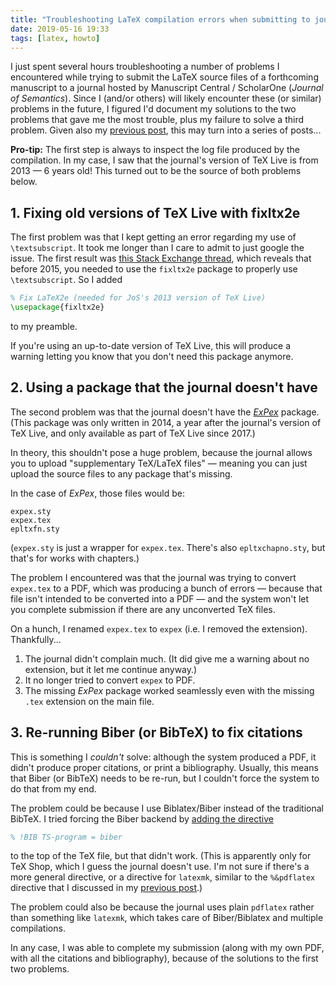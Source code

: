 ```yaml
---
title: "Troubleshooting LaTeX compilation errors when submitting to journals"
date: 2019-05-16 19:33
tags: [latex, howto]
---
```


I just spent several hours
troubleshooting a number of problems I encountered
while trying to submit the LaTeX source files
of a forthcoming manuscript
to a journal hosted by Manuscript Central / ScholarOne
(*Journal of Semantics*).
Since I
(and/or others)
will likely encounter these
(or similar)
problems in the future,
I figured I'd document my solutions
to the two problems
that gave me the most trouble,
plus my failure to solve a third problem.
Given also my [previous post][pp],
this may turn into a series of posts...

[pp]: /how-to-force-pdflatex-pdf-over-latex-dvi-compilation/

**Pro-tip:**
The first step is always
to inspect the log file produced by the compilation.
In my case,
I saw that the journal's version of TeX Live
is from 2013 —
6 years old!
This turned out to be the source
of both problems below.

## 1. Fixing old versions of TeX Live with fixltx2e

The first problem was that I kept getting an error
regarding my use of `\textsubscript`.
It took me longer than I care to admit
to just google the issue.
The first result was [this Stack Exchange thread][se],
which reveals that before 2015,
you needed to use the `fixltx2e` package
to properly use `\textsubscript`.
So I added

```latex
% Fix LaTeX2e (needed for JoS's 2013 version of TeX Live)
\usepackage{fixltx2e}
```

to my preamble.

If you're using an up-to-date version of TeX Live,
this will produce a warning
letting you know that you don't need this package anymore.

[se]: https://tex.stackexchange.com/questions/1013/how-to-typeset-subscript-in-usual-text-mode

## 2. Using a package that the journal doesn't have

The second problem was that
the journal doesn't have the [*ExPex*][ep] package.
(This package was only written in 2014,
a year after the journal's version of TeX Live,
and only available as part of TeX Live since 2017.)

[ep]: https://ctan.org/tex-archive/macros/generic/expex

In theory,
this shouldn't pose a huge problem,
because the journal allows you to upload
"supplementary TeX/LaTeX files" —
meaning you can just upload the source files
to any package that's missing.

In the case of *ExPex*, those files would be:

```
expex.sty
expex.tex
epltxfn.sty
```

(`expex.sty` is just a wrapper for `expex.tex`.
There's also `epltxchapno.sty`,
but that's for works with chapters.)

The problem I encountered was that
the journal was trying to convert `expex.tex` to a PDF,
which was producing a bunch of errors —
because that file isn't intended
to be converted into a PDF —
and the system won't let you complete submission
if there are any unconverted TeX files.

On a hunch,
I renamed `expex.tex` to `expex`
(i.e. I removed the extension).
Thankfully...

1. The journal didn't complain much.
(It did give me a warning about no extension,
but it let me continue anyway.)
2. It no longer tried to convert `expex` to PDF.
3. The missing *ExPex* package worked seamlessly
even with the missing `.tex` extension on the main file.

## 3. Re-running Biber (or BibTeX) to fix citations

This is something I *couldn't* solve:
although the system produced a PDF,
it didn't produce proper citations,
or print a bibliography.
Usually, this means that Biber (or BibTeX)
needs to be re-run,
but I couldn't force the system to do that from my end.

The problem could be because I use Biblatex/Biber
instead of the traditional BibTeX.
I tried forcing the Biber backend
by [adding the directive][se2]

[se2]: https://tex.stackexchange.com/questions/78101/when-and-why-should-i-use-tex-ts-program-and-tex-encoding

```latex
% !BIB TS-program = biber
```

to the top of the TeX file,
but that didn't work.
(This is apparently only for TeX Shop,
which I guess the journal doesn't use.
I'm not sure if there's a more general directive,
or a directive for `latexmk`,
similar to the `%&pdflatex` directive
that I discussed in my [previous post][pp].)

The problem could also be because
the journal uses plain `pdflatex`
rather than something like `latexmk`,
which takes care of Biber/Biblatex
and multiple compilations.

In any case,
I was able to complete my submission
(along with my own PDF,
with all the citations and bibliography),
because of the solutions to the first two problems.

